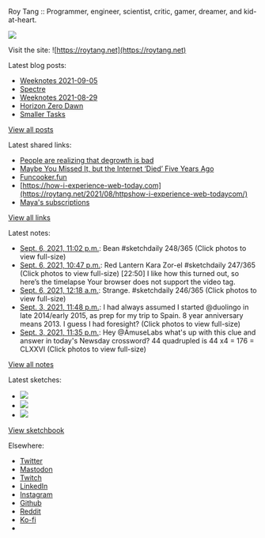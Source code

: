 Roy Tang :: Programmer, engineer, scientist, critic, gamer, dreamer, and kid-at-heart.

![](https://roytang.net/static/img/profile.jpg)

Visit the site: ![https://roytang.net](https://roytang.net)

Latest blog posts:

- [Weeknotes 2021-09-05](https://roytang.net/2021/09/weeknotes-2021-09-05/)
- [Spectre](https://roytang.net/2021/09/spectre/)
- [Weeknotes 2021-08-29](https://roytang.net/2021/08/weeknotes-2021-08-29/)
- [Horizon Zero Dawn](https://roytang.net/2021/08/horizon-zero-dawn/)
- [Smaller Tasks](https://roytang.net/2021/08/smaller-tasks/)

[View all posts](https://roytang.net/blog)

Latest shared links:

- [People are realizing that degrowth is bad](https://roytang.net/2021/09/people-are-realizing-that-degrowth-is-bad/)
- [Maybe You Missed It, but the Internet ‘Died’ Five Years Ago](https://roytang.net/2021/09/073ab5b52efd5697d1e93fae30e1f4c1/)
- [Funcooker.fun](https://roytang.net/2021/08/52eef896e37ef921a0b250864974e14c/)
- [https://how-i-experience-web-today.com](https://roytang.net/2021/08/httpshow-i-experience-web-todaycom/)
- [Maya&#x27;s subscriptions](https://roytang.net/2021/08/mayas-subscriptions/)

[View all links](https://roytang.net/links)

Latest notes:

- [Sept. 6, 2021, 11:02 p.m.](https://roytang.net/2021/09/1434894742488117252/): Bean #sketchdaily 248/365 (Click photos to view full-size)
- [Sept. 6, 2021, 10:47 p.m.](https://roytang.net/2021/09/1434891084514009095/): Red Lantern Kara Zor-el #sketchdaily 247/365 (Click photos to view full-size) [22:50] I like how this turned out, so here’s the timelapse Your browser does not support the video tag.
- [Sept. 6, 2021, 12:18 a.m.](https://roytang.net/2021/09/1434551539188731908/): Strange. #sketchdaily 246/365 (Click photos to view full-size)
- [Sept. 3, 2021, 11:48 p.m.](https://roytang.net/2021/09/1433819215207624706/): I had always assumed I started @duolingo in late 2014/early 2015, as prep for my trip to Spain. 8 year anniversary means 2013. I guess I had foresight? (Click photos to view full-size)
- [Sept. 3, 2021, 11:35 p.m.](https://roytang.net/2021/09/1433816033547096067/): Hey @AmuseLabs what&#x27;s up with this clue and answer in today&#x27;s Newsday crossword? 44 quadrupled is 44 x4 = 176 = CLXXVI (Click photos to view full-size)

[View all notes](https://roytang.net/notes)

Latest sketches:


- ![](https://roytang.net/media/cache/87/e0/87e036fd006ed6e80b05a6b85faadaab.jpg)
- ![](https://roytang.net/media/cache/ed/64/ed64538fdc149530e5838ab02ddf0e26.jpg)
- ![](https://roytang.net/media/cache/62/ad/62ad4c40a13ce175c2593d34e8c1ebcb.jpg)

[View sketchbook](https://roytang.net/albums/sketchbook)


Elsewhere:

- [Twitter](https://twitter.com/roytang)
- [Mastodon](https://mastodon.technology/@roytang)
- [Twitch](https://twitch.tv/twitchyroy)
- [LinkedIn](https://www.linkedin.com/in/roytang)
- [Instagram](https://instagram.com/roytang0400)
- [Github](https://github.com/roytang)
- [Reddit](https://reddit.com/u/hungryroy)
- [Ko-fi](https://ko-fi.com/roytang)
- [](mailto:hello@roytang.net)